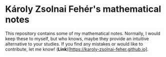 # Károly Zsolnai Fehér's mathematical notes
This repository contains some of my mathematical notes. Normally, I would keep these to myself, but who knows, maybe they provide an intuitive alternative to your studies. If you find any mistakes or would like to contribute, let me know! (**Link**)[https://karoly-zsolnai-feher.github.io].
